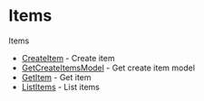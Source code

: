 # Items

Items


* [CreateItem](createitem.md) - Create item
* [GetCreateItemsModel](getcreateitemsmodel.md) - Get create item model
* [GetItem](getitem.md) - Get item
* [ListItems](listitems.md) - List items